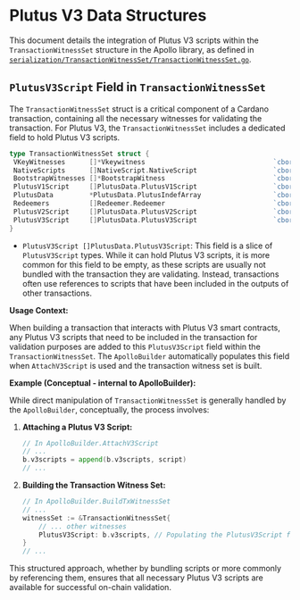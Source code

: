 # Plutus V3 Data Structures

This document details the integration of Plutus V3 scripts within the `TransactionWitnessSet` structure in the Apollo library, as defined in [`serialization/TransactionWitnessSet/TransactionWitnessSet.go`](serialization/TransactionWitnessSet/TransactionWitnessSet.go).

## `PlutusV3Script` Field in `TransactionWitnessSet`

The `TransactionWitnessSet` struct is a critical component of a Cardano transaction, containing all the necessary witnesses for validating the transaction. For Plutus V3, the `TransactionWitnessSet` includes a dedicated field to hold Plutus V3 scripts.

```go
type TransactionWitnessSet struct {
 VKeyWitnesses      []*Vkeywitness                                `cbor:"0,keyasint,omitempty"`
 NativeScripts      []NativeScript.NativeScript                   `cbor:"1,keyasint,omitempty"`
 BootstrapWitnesses []*BootstrapWitness                           `cbor:"2,keyasint,omitempty"`
 PlutusV1Script     []PlutusData.PlutusV1Script                   `cbor:"3,keyasint,omitempty"`
 PlutusData         *PlutusData.PlutusIndefArray                  `cbor:"4,keyasint,omitempty"`
 Redeemers          []Redeemer.Redeemer                           `cbor:"5,keyasint,omitempty"`
 PlutusV2Script     []PlutusData.PlutusV2Script                   `cbor:"6,keyasint,omitempty"`
 PlutusV3Script     []PlutusData.PlutusV3Script                   `cbor:"7,keyasint,omitempty"` // Plutus V3 Scripts
}
```

- `PlutusV3Script []PlutusData.PlutusV3Script`: This field is a slice of `PlutusV3Script` types. While it can hold Plutus V3 scripts, it is more common for this field to be empty, as these scripts are usually not bundled with the transaction they are validating. Instead, transactions often use references to scripts that have been included in the outputs of other transactions.

**Usage Context:**

When building a transaction that interacts with Plutus V3 smart contracts, any Plutus V3 scripts that need to be included in the transaction for validation purposes are added to this `PlutusV3Script` field within the `TransactionWitnessSet`. The `ApolloBuilder` automatically populates this field when `AttachV3Script` is used and the transaction witness set is built.

**Example (Conceptual - internal to ApolloBuilder):**

While direct manipulation of `TransactionWitnessSet` is generally handled by the `ApolloBuilder`, conceptually, the process involves:

1. **Attaching a Plutus V3 Script:**

   ```go
   // In ApolloBuilder.AttachV3Script
   // ...
   b.v3scripts = append(b.v3scripts, script)
   // ...
   ```

2. **Building the Transaction Witness Set:**

   ```go
   // In ApolloBuilder.BuildTxWitnessSet
   // ...
   witnessSet := &TransactionWitnessSet{
       // ... other witnesses
       PlutusV3Script: b.v3scripts, // Populating the PlutusV3Script field
   }
   // ...
   ```

This structured approach, whether by bundling scripts or more commonly by referencing them, ensures that all necessary Plutus V3 scripts are available for successful on-chain validation.
